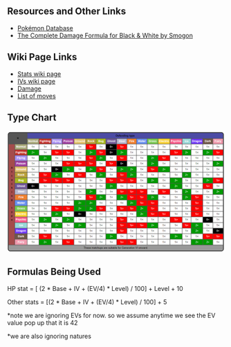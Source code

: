 ## Resources and Other Links
* [Pokémon Database](https://pokemondb.net/)
* [The Complete Damage Formula for Black & White by Smogon](https://www.smogon.com/bw/articles/bw_complete_damage_formula)
<!-- * [NAME](LINK) -->
<!-- * [NAME](LINK) -->
<!-- * [NAME](LINK) -->

## Wiki Page Links
* [Stats wiki page](https://bulbapedia.bulbagarden.net/wiki/Stat)
* [IVs wiki page](https://bulbapedia.bulbagarden.net/wiki/Individual_values#Generation_III_onward)
* [Damage](https://bulbapedia.bulbagarden.net/wiki/Damage#Generation_V_onward)
* [List of moves](https://bulbapedia.bulbagarden.net/wiki/List_of_moves)
<!-- * [NAME](LINK) -->
<!-- * [NAME](LINK) -->
<!-- * [NAME](LINK) -->

## Type Chart
![Type Chart](./type-chart.PNG)


## Formulas Being Used
HP stat = [ (2 * Base + IV + (EV/4) * Level) / 100] + Level + 10

Other stats = [(2 * Base + IV + (EV/4) * Level) / 100] + 5

*note we are ignoring EVs for now. so we assume anytime we see the EV value pop up that it is 42

*we are also ignoring natures